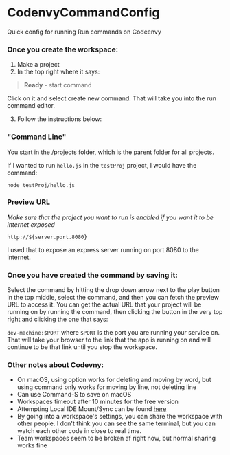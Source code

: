 # CodenvyCommandConfig
Quick config for running Run commands on Codeenvy

### Once you create the workspace:
1. Make a project
2. In the top right where it says: 
>**Ready** - start command

Click on it and select create new command. That will take you into the run command editor.

3. Follow the instructions below:

### "Command Line"
You start in the /projects folder, which is the parent folder for all projects.

If I wanted to run `hello.js` in the `testProj` project, I would have the command:

`node testProj/hello.js`

### Preview URL
*Make sure that the project you want to run is enabled if you want it to be internet exposed*

`http://${server.port.8080}`

I used that to expose an express server running on port 8080 to the internet.

### Once you have created the command by saving it:
Select the command by hitting the drop down arrow next to the play button in the top middle, select the command, and then you can fetch the preview URL to access it. You can get the actual URL that your project will be running on by running the command, then clicking the button in the very top right and clicking the one that says:

`dev-machine:$PORT` where `$PORT` is the port you are running your service on. That will take your browser to the link that the app is running on and will continue to be that link until you stop the workspace.

### Other notes about Codevny:
- On macOS, using option works for deleting and moving by word, but using command only works for moving by line, not deleting line
- Can use Command-S to save on macOS
- Workspaces timeout after 10 minutes for the free version
- Attempting Local IDE Mount/Sync can be found [here](https://codenvy.com/docs/user-guide/sync/index.html)
- By going into a workspace's settings, you can share the workspace with other people. I don't think you can see the same terminal, but you can watch each other code in close to real time.
- Team workspaces seem to be broken af right now, but normal sharing works fine
